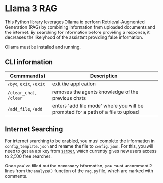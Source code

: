 # Llama 3 RAG

This Python library leverages Ollama to perform Retrieval-Augmented Generation (RAG) by combining information from uploaded documents and the internet. By searching for information before providing a response, it decreases the likelyhood of the assistant providing false information. 

Ollama must be installed and running.

## CLI information

| Commmand(s) | Description |
| --- | --- |
| `/bye`, `exit`,  `/exit` | exit the application |
| `/clear_chat`, `/clear` | removes the agents knowledge of the previous chats |
| `/add_file`, `/add` | enters 'add file mode' where you will be prompted for a path of a file to upload |

## Internet Searching

For internet searching to be enabled, you must complete the information in `config_template.json` and rename the file to `config.json`. For this, you will need to get an api key from [serper](https://serpapi.com/), which currently gives new users access to 2,500 free searches. 

Once you've filled out the necessary information, you must uncomment 2 lines from the `analyze()` function of the `rag.py` file, which are marked with comments. 